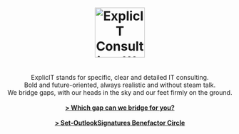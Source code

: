 ---
layout: page
title: '<img src="/assets/images/Original-ExplicIT-Consulting_-color-on-transparent_-company-and-slogan.png" alt="ExplicIT Consulting. We bridge the gap." style="height: 4em; object-fit: contain;">'
subtitle: <br>ExplicIT stands for specific, clear and detailed IT consulting.<br>Bold and future-oriented, always realistic and without steam talk.<br>We bridge gaps, with our heads in the sky and our feet firmly on the ground.<br><br><strong><a href="/services/">> Which gap can we bridge for you?</a><br><br><a href="/open-source/set-outlooksignatures/">> Set-OutlookSignatures Benefactor Circle</a></strong>
hero_image: /assets/images/Background, Golden Bridge Vietnam.jpg
hero_height: is-fullheight-with-navbar
hero_darken: true
description: We bridge the gap between strategy and execution. ExplicIT stands for specific, clear and detailed IT consulting.
image: "/assets/images/Original-ExplicIT-Consulting_-color-on-black.png"
---